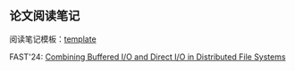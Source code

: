 ## 论文阅读笔记

阅读笔记模板：[template](template.md)

FAST'24: [Combining Buffered I/O and Direct I/O in Distributed File Systems](fast24-autoIO.md)
